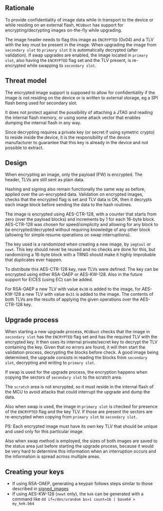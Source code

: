 <!--
#
# Licensed to the Apache Software Foundation (ASF) under one
# or more contributor license agreements.  See the NOTICE file
# distributed with this work for additional information
# regarding copyright ownership.  The ASF licenses this file
# to you under the Apache License, Version 2.0 (the
# "License"); you may not use this file except in compliance
# with the License.  You may obtain a copy of the License at
#
# http://www.apache.org/licenses/LICENSE-2.0
#
# Unless required by applicable law or agreed to in writing,
# software distributed under the License is distributed on an
# "AS IS" BASIS, WITHOUT WARRANTIES OR CONDITIONS OF ANY
#  KIND, either express or implied.  See the License for the
# specific language governing permissions and limitations
# under the License.
#
-->

## Rationale

To provide confidentiality of image data while in transport to the
device or while residing on an external flash, `MCUBoot` has support
for encrypting/decrypting images on-the-fly while upgrading.

The image header needs to flag this image as `ENCRYPTED` (0x04) and
a TLV with the key must be present in the image. When upgrading the
image from `secondary slot` to `primary slot` it is automatically decrypted
(after validation). If swap upgrades are enabled, the image located in
`primary slot`, also having the `ENCRYPTED` flag set and the TLV present, is
re-encrypted while swapping to `secondary slot`.

## Threat model

The encrypted image support is supposed to allow for confidentiality
if the image is not residing on the device or is written to external
storage, eg a SPI flash being used for secondary slot.

It does not protect against the possibility of attaching a JTAG and
reading the internal flash memory, or using some attack vector that
enables dumping the internal flash in any way.

Since decrypting requires a private key (or secret if using symetric
crypto) to reside inside the device, it is the responsibility of the
device manufacturer to guarantee that this key is already in the device
and not possible to extract.

## Design

When encrypting an image, only the payload (FW) is encrypted. The header,
TLVs are still sent as plain data.

Hashing and signing also remain functionally the same way as before,
applied over the un-encrypted data. Validation on encrypted images, checks
that the encrypted flag is set and TLV data is OK, then it decrypts each
image block before sending the data to the hash routines.

The image is encrypted using AES-CTR-128, with a counter that starts
from zero (over the payload blocks) and increments by 1 for each 16-byte
block. AES-CTR-128 was chosen for speed/simplicity and allowing for any
block to be encrypted/decrypted without requiring knowledge of any other
block (allowing for simple resume operations on swap interruptions).

The key used is a randomized when creating a new image, by `imgtool` or
`newt`. This key should never be reused and no checks are done for this,
but randomizing a 16-byte block with a TRNG should make it highly
improbable that duplicates ever happen.

To distribute this AES-CTR-128 key, new TLVs were defined. The key can be
encrypted using either RSA-OAEP or AES-KW-128. Also in the future support
for EICES (using EC) can be added.

For RSA-OAEP a new TLV with value `0x30` is added to the image, for
AES-KW-128 a new TLV with value `0x31` is added to the image. The contents
of both TLVs are the results of applying the given operations over the
AES-CTR-128 key.

## Upgrade process

When starting a new upgrade process, `MCUBoot` checks that the image in
`secondary slot` has the `ENCRYPTED` flag set and has the required TLV with the
encrypted key. It then uses its internal private/secret key to decrypt
the TLV containing the key. Given that no errors are found, it will then
start the validation process, decrypting the blocks before check. A good
image being determined, the upgrade consists in reading the blocks from
`secondary slot`, decrypting and writing to `primary slot`.

If swap is used for the upgrade process, the encryption happens when
copying the sectors of `secondary slot` to the scratch area.

The `scratch` area is not encrypted, so it must reside in the internal
flash of the MCU to avoid attacks that could interrupt the upgrade and
dump the data.

Also when swap is used, the image in `primary slot` is checked for presence of
the `ENCRYPTED` flag and the key TLV. If those are present the sectors
are re-encrypted when copying from `primary slot` to `secondary slot`.

PS: Each encrypted image must have its own key TLV that should be unique
and used only for this particular image.

Also when swap method is employed, the sizes of both images are saved to
the status area just before starting the upgrade process, because it
would be very hard to determine this information when an interruption
occurs and the information is spread across multiple areas.

## Creating your keys

<!--
TODO: expand this section or add specific docs to imgtool, newt...

XXX: add current key access method (reverse direction from sign)
-->

* If using RSA-OAEP, generating a keypair follows steps similar to those
  described in [signed_images](signed_images.md)
* If using AES-KW-128 (`newt` only), the `kek` can be generated with a
  command like `dd if=/dev/urandom bs=1 count=16 | base64 > my_kek.b64`
